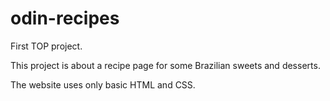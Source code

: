 # odin-recipes
First TOP project. <p>
This project is about a recipe page for some Brazilian sweets and desserts. <p>
The website uses only basic HTML and CSS. <p>